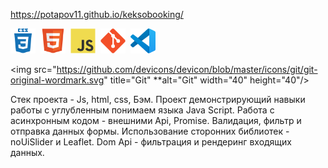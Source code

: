 https://potapov11.github.io/keksobooking/
<div>

  <img src="https://github.com/devicons/devicon/blob/master/icons/css3/css3-plain-wordmark.svg"  title="CSS3" alt="CSS" width="40" height="40"/>&nbsp;
  <img src="https://github.com/devicons/devicon/blob/master/icons/html5/html5-original.svg" title="HTML5" alt="HTML" width="40" height="40"/>&nbsp;
  <img src="https://github.com/devicons/devicon/blob/master/icons/javascript/javascript-original.svg" title="JavaScript" alt="JavaScript" width="40" height="40"/>&nbsp;
  <img src="https://github.com/devicons/devicon/blob/master/icons/git/git-original.svg" title="JavaScript" alt="git" width="40" height="40"/>&nbsp;
  <img src="https://github.com/devicons/devicon/blob/master/icons/vscode/vscode-original.svg" title="JavaScript" alt="git" width="40" height="40"/>&nbsp;


  <img src="https://github.com/devicons/devicon/blob/master/icons/git/git-original-wordmark.svg" title="Git" **alt="Git" width="40" height="40"/>
</div>
Стек проекта - Js, html, css, Бэм.
Проект демонстрирующий навыки работы с углубленным понимаем языка Java Script.
Работа с асинхронным кодом - внешними Api, Promise.
Валидация, фильтр и отправка данных формы.
Использование сторонних библиотек - noUiSlider и Leaflet.
Dom Api - фильтрация и рендеринг входящих данных.
